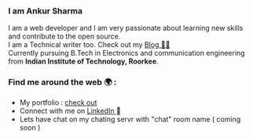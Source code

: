 ### I am Ankur Sharma

I am a web developer and I am very passionate about learning new skills and contribute to the open source.<br>
I am a Technical writer too. Check out my <a href="https://ankurblogpost.pythonanywhere.com/"> Blog ✍🏾</a><br>
Currently pursuing B.Tech in Electronics and communication engineering from <b>Indian Institute of Technology, Roorkee</b>.

### Find me around the web 🌍 :

<ul>
  <li> My portfolio : <a href="https://ankurshr01.github.io/Portfolio/">check out</a></li>
  <li> Connect with me on <a href="https://www.linkedin.com/in/ankur-sharma-090412185/">LinkedIn </a> 💼  </li>
  <li> Lets have chat on my chating servr with "chat" room name ( coming soon ) </li>
</ul>

<!--
**ankurshr01/ankurshr01** is a ✨ _special_ ✨ repository because its `README.md` (this file) appears on your GitHub profile.
-->
